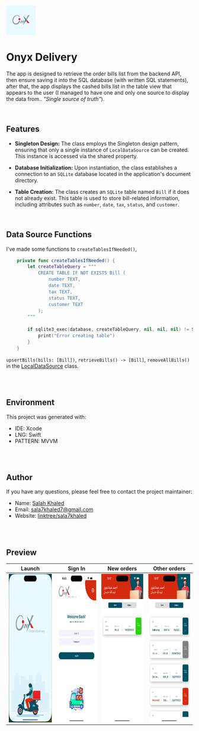 <img src="ios-onyx-delivery/Resources/Assets.xcassets/AppIcon.appiconset/Group 31.jpg" height="80">

# Onyx Delivery
The app is designed to retrieve the order bills list from the backend API, then ensure saving it into the SQL database (with written SQL statements), after that, the app displays the cashed bills list in the table view that appears to the user (I managed to have one and only one source to display the data from.. *"Single source of truth"*).

<br>
<be>

## Features
* **Singleton Design:** The class employs the Singleton design pattern, ensuring that only a single instance of `LocalDataSource` can be created. This instance is accessed via the shared property.
  
* **Database Initialization:** Upon instantiation, the class establishes a connection to an `SQLite` database located in the application's document directory.
  
* **Table Creation:** The class creates an `SQLite` table named `Bill` if it does not already exist. This table is used to store bill-related information, including attributes such as `number`, `date`, `tax`, `status`, and `customer`.

<br>
<be>

## Data Source Functions

I've made some functions to `createTablesIfNeeded()`,
```swift
    private func createTablesIfNeeded() {
        let createTableQuery = """
            CREATE TABLE IF NOT EXISTS Bill (
                number TEXT,
                date TEXT,
                tax TEXT,
                status TEXT,
                customer TEXT
            );
        """

        if sqlite3_exec(database, createTableQuery, nil, nil, nil) != SQLITE_OK {
            print("Error creating table")
        }
    }
```

`upsertBills(bills: [Bill])`, `retrieveBills() -> [Bill]`, `removeAllBills()` in the [LocalDataSource](ios-onyx-delivery/Core/Local/SQL/LocalDataSource.swift) class.

<br>
<br>

## Environment
This project was generated with:
* IDE: Xcode
* LNG: Swift
* PATTERN: MVVM

<br>
<br>

## Author
If you have any questions, please feel free to contact the project maintainer:

- Name: [Salah Khaled](Https://www.linkedin.com/in/sala7khaled/)
- Email: sala7khaled7@gmail.com
- Website: [linktree/sala7khaled](https://linktr.ee/sala7khaled)

<br>
<br>

## Preview

| Launch | Sign In | New orders | Other orders |
| --- | --- | --- | --- |
| <img src="/Assets/1.png" height="400"> | <img src="Assets/2.png" height="400"> | <img src="Assets/3.png" height="400"> | <img src="Assets/4.png" height="400"> |
